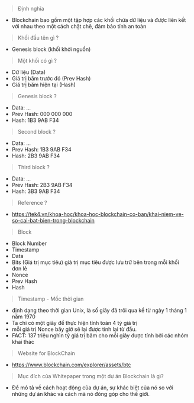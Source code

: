> Định nghĩa
-  Blockchain bao gồm một tập hợp các khối chứa dữ liệu và được liên kết với nhau theo một cách chặt chẽ, đảm bảo tính an toàn

> Khối đầu tên gì ?
- Genesis block (khối khởi nguồn)

> Một khối có gì ?
- Dữ liệu (Data)
- Giá trị băm trước đó (Prev Hash)
- Giá trị băm hiện tại (Hash)

> Genesis block ?
- Data:       ...
- Prev Hash:  000 000 000
- Hash:       1B3 9AB F34

> Second block ?
- Data:       ...
- Prev Hash:  1B3 9AB F34
- Hash:       2B3 9AB F34

> Third block ?
- Data:       ...
- Prev Hash:  2B3 9AB F34
- Hash:       3B3 9AB F34

> Reference ?
- https://tek4.vn/khoa-hoc/khoa-hoc-blockchain-co-ban/khai-niem-ve-so-cai-bat-bien-trong-blockchain

> Block
- Block Number
- Timestamp
- Data
- Bits (Giá trị mục tiêu) giá trị mục tiêu được lưu trữ bên trong mỗi khối đơn lẻ
- Nonce
- Prev Hash
- Hash

> Timestamp - Mốc thời gian
- định dạng theo thời gian Unix, là số giây đã trôi qua kể từ ngày 1 tháng 1 năm 1970
- Ta chỉ có một giây để thực hiện tính toán 4 tỷ giá trị
- mỗi giá trị Nonce bây giờ sẽ lại được tính lại từ đầu.
- FACT: 137 triệu nghìn tỷ giá trị băm cho mỗi giây được tính bởi các nhóm khai thác

> Website for BlockChain
- https://www.blockchain.com/explorer/assets/btc

> Mục đích của Whitepaper trong một dự án Blockchain là gì?
- Để mô tả về cách hoạt động của dự án, sự khác biệt của nó so với những dự án khác và cách mà nó đóng góp cho thế giới.
